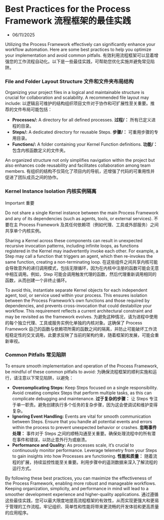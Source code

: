 # Best Practices for the Process Framework 流程框架的最佳实践

- 06/11/2025

Utilizing the Process Framework effectively can significantly enhance your workflow automation. Here are some best practices to help you optimize your implementation and avoid common pitfalls.
有效利用流程框架可以显着增强您的工作流程自动化。以下是一些最佳实践，可帮助您优化实施并避免常见陷阱。



### File and Folder Layout Structure 文件和文件夹布局结构

Organizing your project files in a logical and maintainable structure is crucial for collaboration and scalability. A recommended file layout may include:
以逻辑且可维护的结构组织项目文件对于协作和可扩展性至关重要。推荐的文件布局可能包括：

- **Processes/:** A directory for all defined processes.
  **过程/：** 所有已定义进程的目录。
- **Steps/:** A dedicated directory for reusable Steps.
  **步骤/：** 可重用步骤的专用目录。
- **Functions/:** A folder containing your Kernel Function definitions.
  **功能/：** 包含内核函数定义的文件夹。

An organized structure not only simplifies navigation within the project but also enhances code reusability and facilitates collaboration among team members.
有组织的结构不仅简化了项目内的导航，还增强了代码的可重用性并促进了团队成员之间的协作。



### Kernel Instance Isolation 内核实例隔离

 Important  重要

Do not share a single Kernel instance between the main Process Framework and any of its dependencies (such as agents, tools, or external services).
不要在主 Process Framework 及其任何依赖项（例如代理、工具或外部服务）之间共享单个内核实例。

Sharing a Kernel across these components can result in unexpected recursive invocation patterns, including infinite loops, as functions registered in the Kernel may inadvertently invoke each other. For example, a Step may call a function that triggers an agent, which then re-invokes the same function, creating a non-terminating loop.
在这些组件之间共享内核可能会导致意外的递归调用模式，包括无限循环，因为在内核中注册的函数可能会无意中相互调用。例如，Step 可能会调用触发代理的函数，然后代理重新调用相同的函数，从而创建一个非终止循环。

To avoid this, instantiate separate Kernel objects for each independent agent, tool, or service used within your process. This ensures isolation between the Process Framework’s own functions and those required by dependencies, and prevents cross-invocation that could destabilize your workflow. This requirement reflects a current architectural constraint and may be revisited as the framework evolves.
为避免这种情况，请为进程中使用的每个独立代理、工具或服务实例化单独的内核对象。这确保了 Process Framework 自己的函数与依赖项所需的函数之间的隔离，并防止可能破坏工作流程稳定性的交叉调用。此要求反映了当前的架构约束，随着框架的发展，可能会重新审视。



### Common Pitfalls  常见陷阱

To ensure smooth implementation and operation of the Process Framework, be mindful of these common pitfalls to avoid:
为确保流程框架的顺利实施和运行，请注意以下常见陷阱，以避免：

- **Overcomplicating Steps:** Keep Steps focused on a single responsibility. Avoid creating complex Steps that perform multiple tasks, as this can complicate debugging and maintenance.
  **过于复杂的步骤：** 让 Steps 专注于单一职责。避免创建执行多个任务的复杂步骤，因为这会使调试和维护变得复杂。
- **Ignoring Event Handling:** Events are vital for smooth communication between Steps. Ensure that you handle all potential events and errors within the process to prevent unexpected behavior or crashes.
  **忽略事件处理：** 事件对于 Steps 之间的顺畅沟通至关重要。确保处理流程中的所有潜在事件和错误，以防止意外行为或崩溃。
- **Performance and Quality:** As processes scale, it’s crucial to continuously monitor performance. Leverage telemetry from your Steps to gain insights into how Processes are functioning.
  **性能和质量：** 随着流程的扩展，持续监控性能至关重要。利用步骤中的遥测数据来深入了解流程的运行方式。

By following these best practices, you can maximize the effectiveness of the Process Framework, enabling more robust and manageable workflows. Keeping organization, simplicity, and performance in mind will lead to a smoother development experience and higher-quality applications.
通过遵循这些最佳实践，您可以最大限度地提高流程框架的有效性，从而实现更强大和更易于管理的工作流程。牢记组织、简单性和性能将带来更流畅的开发体验和更高质量的应用程序。